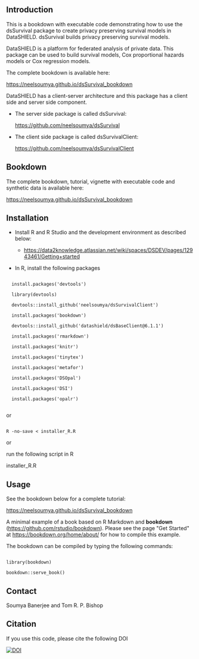
## Introduction

This is a bookdown with executable code demonstrating how to use the dsSurvival package to create privacy preserving survival models in DataSHIELD. dsSurvival builds privacy preserving survival models.

DataSHIELD is a platform for federated analysis of private data. This package can be used to build survival models, Cox proportional hazards models or Cox regression models.

The complete bookdown is available here:

https://neelsoumya.github.io/dsSurvival_bookdown


DataSHIELD has a client-server architecture and this package has a client side and server side component.

  * The server side package is called dsSurvival:
      
      https://github.com/neelsoumya/dsSurvival

  * The client side package is called dsSurvivalClient:
      
      https://github.com/neelsoumya/dsSurvivalClient



## Bookdown

The complete bookdown, tutorial, vignette with executable code and synthetic data is available here:

https://neelsoumya.github.io/dsSurvival_bookdown



## Installation


* Install R and R Studio and the development environment as described below:

    * https://data2knowledge.atlassian.net/wiki/spaces/DSDEV/pages/12943461/Getting+started

* In R, install the following packages

```
  
  install.packages('devtools')

  library(devtools)

  devtools::install_github('neelsoumya/dsSurvivalClient')
  
  install.packages('bookdown')
  
  devtools::install_github('datashield/dsBaseClient@6.1.1')
 
  install.packages('rmarkdown')

  install.packages('knitr')

  install.packages('tinytex')

  install.packages('metafor')
  
  install.packages('DSOpal')

  install.packages('DSI')

  install.packages('opalr')
  
  ```

  or

  ``` 

  R -no-save < installer_R.R
  
  ```
  
  or
  
  run the following script in R
  
  installer_R.R
  
 
  
  
## Usage

See the bookdown below for a complete tutorial:

https://neelsoumya.github.io/dsSurvival_bookdown



A minimal example of a book based on R Markdown and **bookdown** (https://github.com/rstudio/bookdown). Please see the page "Get Started" at https://bookdown.org/home/about/ for how to compile this example.

The bookdown can be compiled by typing the following commands:

  ```
  
  library(bookdown)

  bookdown::serve_book()
  
  ```


## Contact

Soumya Banerjee and Tom R. P. Bishop



## Citation

If you use this code, please cite the following DOI


[![DOI](https://zenodo.org/badge/DOI/10.5281/zenodo.4806588.svg)](https://doi.org/10.5281/zenodo.4806588)

